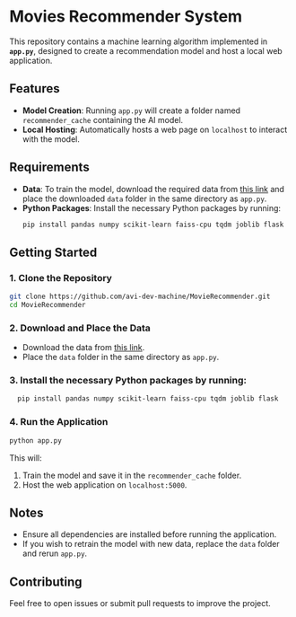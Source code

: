 # Movies Recommender System

This repository contains a machine learning algorithm implemented in **`app.py`**, designed to create a recommendation model and host a local web application.

## Features
- **Model Creation**: Running `app.py` will create a folder named `recommender_cache` containing the AI model.
- **Local Hosting**: Automatically hosts a web page on `localhost` to interact with the model.

## Requirements
- **Data**: To train the model, download the required data from [this link](https://xhamster.desi/) and place the downloaded `data` folder in the same directory as `app.py`.
- **Python Packages**: Install the necessary Python packages by running:
  ```bash
  pip install pandas numpy scikit-learn faiss-cpu tqdm joblib flask
  ```

## Getting Started

### 1. Clone the Repository
```bash
git clone https://github.com/avi-dev-machine/MovieRecommender.git
cd MovieRecommender
```

### 2. Download and Place the Data
- Download the data from [this link](https://xhamster.desi/).
- Place the `data` folder in the same directory as `app.py`.

### 3. Install the necessary Python packages by running:
```bash
  pip install pandas numpy scikit-learn faiss-cpu tqdm joblib flask
  ```

### 4. Run the Application
```bash
python app.py
```

This will:
1. Train the model and save it in the `recommender_cache` folder.
2. Host the web application on `localhost:5000`.

## Notes
- Ensure all dependencies are installed before running the application.
- If you wish to retrain the model with new data, replace the `data` folder and rerun `app.py`.

## Contributing
Feel free to open issues or submit pull requests to improve the project.


